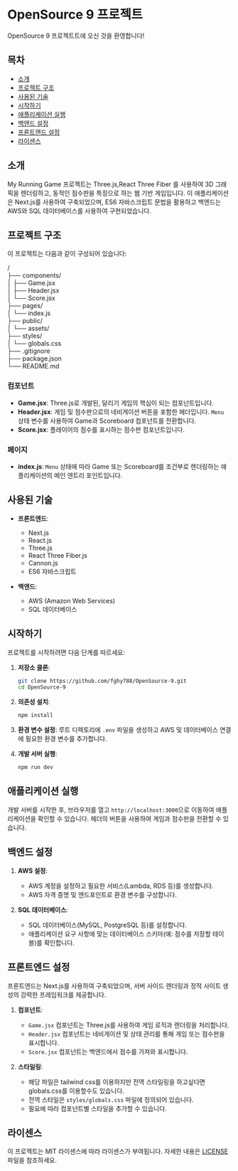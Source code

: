 # OpenSource 9 프로젝트

OpenSource 9 프로젝트트에 오신 것을 환영합니다!

## 목차

- [소개](#소개)
- [프로젝트 구조](#프로젝트-구조)
- [사용된 기술](#사용된-기술)
- [시작하기](#시작하기)
- [애플리케이션 실행](#애플리케이션-실행)
- [백엔드 설정](#백엔드-설정)
- [프론트엔드 설정](#프론트엔드-설정)
- [라이센스](#라이센스)

## 소개

My Running Game 프로젝트는 Three.js,React Three Fiber 를 사용하여 3D 그래픽을 렌더링하고, 동적인 점수판을 특징으로 하는 웹 기반 게임입니다. 이 애플리케이션은 Next.js를 사용하여 구축되었으며, ES6 자바스크립트 문법을 활용하고 백엔드는 AWS와 SQL 데이터베이스를 사용하여 구현되었습니다.

## 프로젝트 구조

이 프로젝트는 다음과 같이 구성되어 있습니다:

/<br/>
├── components/<br/>
│   ├── Game.jsx<br/>
│   ├── Header.jsx<br/>
│   └── Score.jsx<br/>
├── pages/<br/>
│   └── index.js<br/>
├── public/<br/>
│   └── assets/<br/>
├── styles/<br/>
│   └── globals.css<br/>
├── .gitignore<br/>
├── package.json<br/>
└── README.md<br/>



### 컴포넌트

- **Game.jsx**: Three.js로 개발된, 달리기 게임의 핵심이 되는 컴포넌트입니다.
- **Header.jsx**: 게임 및 점수판으로의 네비게이션 버튼을 포함한 헤더입니다. `Menu` 상태 변수를 사용하여 Game과 Scoreboard 컴포넌트를 전환합니다.
- **Score.jsx**: 플레이어의 점수를 표시하는 점수판 컴포넌트입니다.

### 페이지

- **index.js**: `Menu` 상태에 따라 Game 또는 Scoreboard를 조건부로 렌더링하는 애플리케이션의 메인 엔트리 포인트입니다.

## 사용된 기술

- **프론트엔드**:
  - Next.js
  - React.js
  - Three.js
  - React Three Fiber.js
  - Cannon.js 
  - ES6 자바스크립트

- **백엔드**:
  - AWS (Amazon Web Services)
  - SQL 데이터베이스

## 시작하기

프로젝트를 시작하려면 다음 단계를 따르세요:

1. **저장소 클론**:
    ```bash
    git clone https://github.com/fghy788/OpenSource-9.git
    cd OpenSource-9
    ```

2. **의존성 설치**:
    ```bash
    npm install
    ```

3. **환경 변수 설정**:
    루트 디렉토리에 `.env` 파일을 생성하고 AWS 및 데이터베이스 연결에 필요한 환경 변수를 추가합니다.

4. **개발 서버 실행**:
    ```bash
    npm run dev
    ```

## 애플리케이션 실행

개발 서버를 시작한 후, 브라우저를 열고 `http://localhost:3000`으로 이동하여 애플리케이션을 확인할 수 있습니다. 헤더의 버튼을 사용하여 게임과 점수판을 전환할 수 있습니다.

## 백엔드 설정

1. **AWS 설정**:
   - AWS 계정을 설정하고 필요한 서비스(Lambda, RDS 등)를 생성합니다.
   - AWS 자격 증명 및 엔드포인트로 환경 변수를 구성합니다.

2. **SQL 데이터베이스**:
   - SQL 데이터베이스(MySQL, PostgreSQL 등)를 설정합니다.
   - 애플리케이션 요구 사항에 맞는 데이터베이스 스키마(예: 점수를 저장할 테이블)를 확인합니다.

## 프론트엔드 설정

프론트엔드는 Next.js를 사용하여 구축되었으며, 서버 사이드 렌더링과 정적 사이트 생성의 강력한 프레임워크를 제공합니다.

1. **컴포넌트**:
   - `Game.jsx` 컴포넌트는 Three.js를 사용하여 게임 로직과 렌더링을 처리합니다.
   - `Header.jsx` 컴포넌트는 네비게이션 및 상태 관리를 통해 게임 또는 점수판을 표시합니다.
   - `Score.jsx` 컴포넌트는 백엔드에서 점수를 가져와 표시합니다.

2. **스타일링**:
   - 해당 파일은 tailwind css를 이용하지만 전역 스타일링을 하고싶다면 globals.css를 이용할수도 있습니다.
   - 전역 스타일은 `styles/globals.css` 파일에 정의되어 있습니다.
   - 필요에 따라 컴포넌트별 스타일을 추가할 수 있습니다.

## 라이센스

이 프로젝트는 MIT 라이센스에 따라 라이센스가 부여됩니다. 자세한 내용은 [LICENSE](LICENSE) 파일을 참조하세요.
